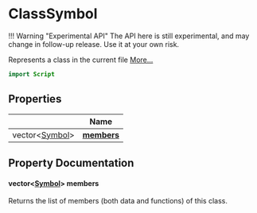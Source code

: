 # ClassSymbol

!!! Warning "Experimental API"
    The API here is still experimental, and may change in follow-up release. Use it at your own risk.


Represents a class in the current file [More...](#detailed-description)

```qml
import Script
```

## Properties

| | Name |
|-|-|
|vector<[Symbol](../script/symbol.md)>|**[members](#members)**|

## Property Documentation

#### <a name="members"></a>vector<[Symbol](../script/symbol.md)> **members**

Returns the list of members (both data and functions) of this class.

